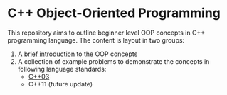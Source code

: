 # C++ Object-Oriented Programming

This repository aims to outline beginner level OOP concepts in C++ programming language. The content is layout in two groups:

1. A [brief introduction](./oop_concepts.md) to the OOP concepts
2. A collection of example problems to demonstrate the concepts in following language standards:
    - [C++03](./cpp03/README.md)
    - C++11 (future update)

